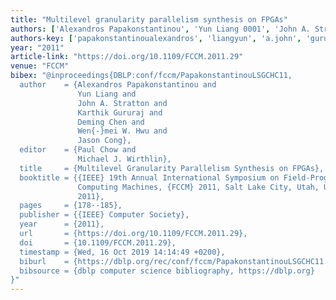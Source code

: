 ```yaml
---
title: "Multilevel granularity parallelism synthesis on FPGAs"
authors: ['Alexandros Papakonstantinou', 'Yun Liang 0001', 'John A. Stratton', 'Karthik Gururaj', 'Deming Chen', 'Wen-mei W. Hwu', 'Jason Cong']
authors-key: ['papakonstantinoualexandros', 'liangyun', 'a.john', 'gururajkarthik', 'chendeming', 'w.wenmei', 'congjason']
year: "2011"
article-link: "https://doi.org/10.1109/FCCM.2011.29"
venue: "FCCM"
bibex: "@inproceedings{DBLP:conf/fccm/PapakonstantinouLSGCHC11,
  author    = {Alexandros Papakonstantinou and
               Yun Liang and
               John A. Stratton and
               Karthik Gururaj and
               Deming Chen and
               Wen{-}mei W. Hwu and
               Jason Cong},
  editor    = {Paul Chow and
               Michael J. Wirthlin},
  title     = {Multilevel Granularity Parallelism Synthesis on FPGAs},
  booktitle = {{IEEE} 19th Annual International Symposium on Field-Programmable Custom
               Computing Machines, {FCCM} 2011, Salt Lake City, Utah, USA, 1-3 May
               2011},
  pages     = {178--185},
  publisher = {{IEEE} Computer Society},
  year      = {2011},
  url       = {https://doi.org/10.1109/FCCM.2011.29},
  doi       = {10.1109/FCCM.2011.29},
  timestamp = {Wed, 16 Oct 2019 14:14:49 +0200},
  biburl    = {https://dblp.org/rec/conf/fccm/PapakonstantinouLSGCHC11.bib},
  bibsource = {dblp computer science bibliography, https://dblp.org}
}"
---
```

